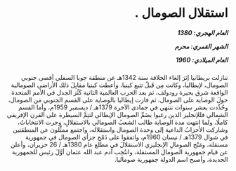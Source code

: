 <h1 dir="rtl">استقلال الصومال .</h1>

<h5 dir="rtl">العام الهجري:  1380

الشهر القمري: محرم

العام الميلادي: 1960</h5>

<p dir="rtl">تنازلت بريطانيا إثرَ إلغاء الخلافة سنة 1342هـ عن منطقة جوبا السفلي أقصى جنوبي الصومال، لإيطاليا، وكانت مِن قَبلُ تتبع كينيا، وأعطت كينيا مقابِلَ ذلك الأراضي الصومالية الواقعة شرق بحيرة رودولف، ثم بعد الحرب العالمية الثانية كَثُرَ الجدل في الأمم المتحدة حولَ الوصاية على الصومال، ثم فازت إيطاليا بالوصاية على القسم الجنوبي من الصومال، وحُدِّدت بعشر سنوات تنتهي في جمادى الآخرة 1379هـ / ديسمبر 1959م، وأما القسم الشمالي فللإنجليز الذين رغبوا بضَمِّ الصومال الإيطالي لتتِمَّ السيطرة على القرن الإفريقي كاملًا، ولما انتهت مدة الوصاية طالب الشعبُ الصومالي بالاستقلالِ، وجرت الانتخاباتُ، وشاركت الأحزابُ الداعية إلى وحدة الصومال واستقلاله، واجتمع ممثِّلون عن المنطقتين في شوال 1379هـ / نيسان 1960م، واتفقوا على دَمْج جزأي الصومال في جمهورية مستقلة، ومَنْح الصومالِ الإنجليزي الاستقلالَ في مطلع عام 1380هـ / 26 حزيران، وأعلن عن قيام جمهورية الصومال المستقلة، وانتُخِب آدم عبد الله عثمان أوَّلَ رئيس للجمهورية الجديدة، وأصبح اسم الدولة جمهورية صوماليا.</p></br>

